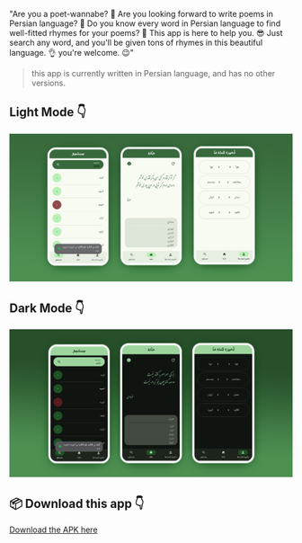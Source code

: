 "Are you a poet-wannabe? 🫠
Are you looking forward to write poems in Persian language? 🤨
Do you know every word in Persian language to find well-fitted rhymes for your poems? 🤔
This app is here to help you. 😎
Just search any word, and you'll be given tons of rhymes in this beautiful language. 👌
you're welcome. 😉"
> this app is currently written in Persian language, and has no other versions.

## Light Mode 👇
![Alt Text](https://github.com/MotamedKia/RhymeFinder/blob/master/pic_light%20mood%20ver.png)

## Dark Mode 👇
![Alt Text](https://github.com/MotamedKia/RhymeFinder/blob/master/pic_dark%20mood%20ver.png)
## 📦 Download this app 👇
[Download the APK here](https://github.com/MotamedKia/RhymeFinder/releases/download/apps/HamGhafieh-0.1.3.apk)
